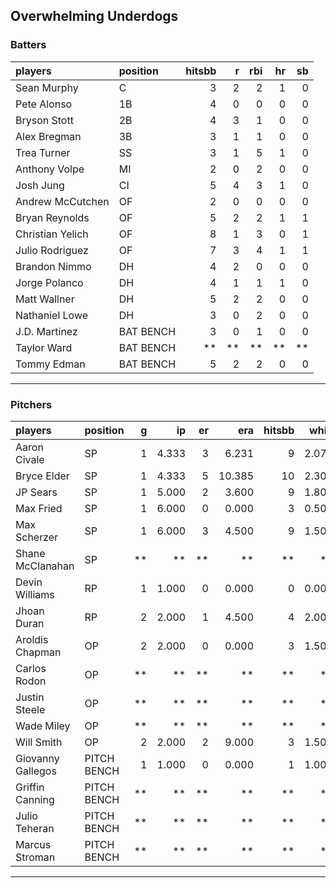 ## Overwhelming Underdogs

### Batters

 
|players          |position  | hitsbb|  r| rbi| hr| sb| 
|:----------------|:---------|------:|--:|---:|--:|--:| 
|Sean Murphy      |C         |      3|  2|   2|  1|  0| 
|Pete Alonso      |1B        |      4|  0|   0|  0|  0| 
|Bryson Stott     |2B        |      4|  3|   1|  0|  0| 
|Alex Bregman     |3B        |      3|  1|   1|  0|  0| 
|Trea Turner      |SS        |      3|  1|   5|  1|  0| 
|Anthony Volpe    |MI        |      2|  0|   2|  0|  0| 
|Josh Jung        |CI        |      5|  4|   3|  1|  0| 
|Andrew McCutchen |OF        |      2|  0|   0|  0|  0| 
|Bryan Reynolds   |OF        |      5|  2|   2|  1|  1| 
|Christian Yelich |OF        |      8|  1|   3|  0|  1| 
|Julio Rodriguez  |OF        |      7|  3|   4|  1|  1| 
|Brandon Nimmo    |DH        |      4|  2|   0|  0|  0| 
|Jorge Polanco    |DH        |      4|  1|   1|  1|  0| 
|Matt Wallner     |DH        |      5|  2|   2|  0|  0| 
|Nathaniel Lowe   |DH        |      3|  0|   2|  0|  0| 
|J.D. Martinez    |BAT BENCH |      3|  0|   1|  0|  0| 
|Taylor Ward      |BAT BENCH |     **| **|  **| **| **| 
|Tommy Edman      |BAT BENCH |      5|  2|   2|  0|  0| 

* * *

### Pitchers

 
|players           |position    |  g|    ip| er|    era| hitsbb|  whip| so|  w| sv| 
|:-----------------|:-----------|--:|-----:|--:|------:|------:|-----:|--:|--:|--:| 
|Aaron Civale      |SP          |  1| 4.333|  3|  6.231|      9| 2.077|  4|  0|  0| 
|Bryce Elder       |SP          |  1| 4.333|  5| 10.385|     10| 2.308|  3|  0|  0| 
|JP Sears          |SP          |  1| 5.000|  2|  3.600|      9| 1.800|  5|  0|  0| 
|Max Fried         |SP          |  1| 6.000|  0|  0.000|      3| 0.500|  8|  1|  0| 
|Max Scherzer      |SP          |  1| 6.000|  3|  4.500|      9| 1.500|  9|  1|  0| 
|Shane McClanahan  |SP          | **|    **| **|     **|     **|    **| **| **| **| 
|Devin Williams    |RP          |  1| 1.000|  0|  0.000|      0| 0.000|  2|  1|  0| 
|Jhoan Duran       |RP          |  2| 2.000|  1|  4.500|      4| 2.000|  2|  0|  2| 
|Aroldis Chapman   |OP          |  2| 2.000|  0|  0.000|      3| 1.500|  3|  0|  0| 
|Carlos Rodon      |OP          | **|    **| **|     **|     **|    **| **| **| **| 
|Justin Steele     |OP          | **|    **| **|     **|     **|    **| **| **| **| 
|Wade Miley        |OP          | **|    **| **|     **|     **|    **| **| **| **| 
|Will Smith        |OP          |  2| 2.000|  2|  9.000|      3| 1.500|  2|  0|  2| 
|Giovanny Gallegos |PITCH BENCH |  1| 1.000|  0|  0.000|      1| 1.000|  2|  0|  0| 
|Griffin Canning   |PITCH BENCH | **|    **| **|     **|     **|    **| **| **| **| 
|Julio Teheran     |PITCH BENCH | **|    **| **|     **|     **|    **| **| **| **| 
|Marcus Stroman    |PITCH BENCH | **|    **| **|     **|     **|    **| **| **| **| 


* * *


